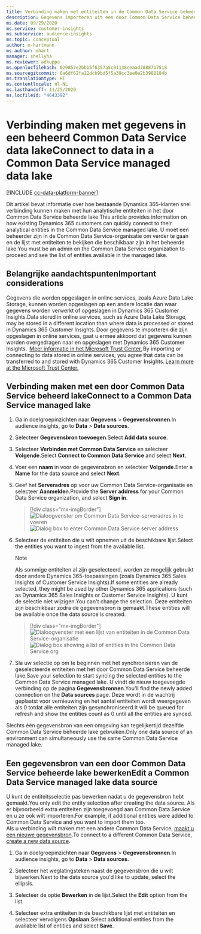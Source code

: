 ```yaml
---
title: Verbinding maken met entiteiten in de Common Data Service beheerde lake
description: Gegevens importeren uit een door Common Data Service beheerd data lake.
ms.date: 09/29/2020
ms.service: customer-insights
ms.subservice: audience-insights
ms.topic: conceptual
author: m-hartmann
ms.author: mhart
manager: shellyha
ms.reviewer: adkuppa
ms.openlocfilehash: 029857e2bbb5f6357a5c01138ceaad78887b7518
ms.sourcegitcommit: 6a6df62fa12dcb9bd5f5a39cc3ee0e2b3988184b
ms.translationtype: HT
ms.contentlocale: nl-NL
ms.lasthandoff: 11/25/2020
ms.locfileid: "4643392"
---
```

# <a name="connect-to-data-in-a-common-data-service-managed-data-lake"></a><span data-ttu-id="26ff1-103">Verbinding maken met gegevens in een beheerd Common Data Service data lake</span><span class="sxs-lookup"><span data-stu-id="26ff1-103">Connect to data in a Common Data Service managed data lake</span></span>

[!INCLUDE [cc-data-platform-banner](../includes/cc-data-platform-banner.md)]

<span data-ttu-id="26ff1-104">Dit artikel bevat informatie over hoe bestaande Dynamics 365-klanten snel verbinding kunnen maken met hun analytische entiteiten in het door Common Data Service beheerde lake.</span><span class="sxs-lookup"><span data-stu-id="26ff1-104">This article provides information on how existing Dynamics 365 customers can quickly connect to their analytical entities in the Common Data Service managed lake.</span></span> <span data-ttu-id="26ff1-105">U moet een beheerder zijn in de Common Data Service-organisatie om verder te gaan en de lijst met entiteiten te bekijken die beschikbaar zijn in het beheerde lake.</span><span class="sxs-lookup"><span data-stu-id="26ff1-105">You must be an admin on the Common Data Service organization to proceed and see the list of entities available in the managed lake.</span></span>

## <a name="important-considerations"></a><span data-ttu-id="26ff1-106">Belangrijke aandachtspunten</span><span class="sxs-lookup"><span data-stu-id="26ff1-106">Important considerations</span></span>

<span data-ttu-id="26ff1-107">Gegevens die worden opgeslagen in online services, zoals Azure Data Lake Storage, kunnen worden opgeslagen op een andere locatie dan waar gegevens worden verwerkt of opgeslagen in Dynamics 365 Customer Insights.</span><span class="sxs-lookup"><span data-stu-id="26ff1-107">Data stored in online services, such as Azure Data Lake Storage, may be stored in a different location than where data is processed or stored in Dynamics 365 Customer Insights.</span></span><span data-ttu-id="26ff1-108"> Door gegevens te importeren die zijn opgeslagen in online services, gaat u ermee akkoord dat gegevens kunnen worden overgedragen naar en opgeslagen met Dynamics 365 Customer Insights.  [Meer informatie in het Microsoft Trust Center.](https://www.microsoft.com/trust-center)</span><span class="sxs-lookup"><span data-stu-id="26ff1-108"> By importing or connecting to data stored in online services, you agree that data can be transferred to and stored with Dynamics 365 Customer Insights. [Learn more at the Microsoft Trust Center.](https://www.microsoft.com/trust-center)</span></span>

## <a name="connect-to-a-common-data-service-managed-lake"></a><span data-ttu-id="26ff1-109">Verbinding maken met een door Common Data Service beheerd lake</span><span class="sxs-lookup"><span data-stu-id="26ff1-109">Connect to a Common Data Service managed lake</span></span>

1. <span data-ttu-id="26ff1-110">Ga in doelgroepinzichten naar **Gegevens** > **Gegevensbronnen**.</span><span class="sxs-lookup"><span data-stu-id="26ff1-110">In audience insights, go to **Data** > **Data sources**.</span></span>

2. <span data-ttu-id="26ff1-111">Selecteer **Gegevensbron toevoegen**.</span><span class="sxs-lookup"><span data-stu-id="26ff1-111">Select **Add data source**.</span></span>

3. <span data-ttu-id="26ff1-112">Selecteer **Verbinden met Common Data Service** en selecteer **Volgende**.</span><span class="sxs-lookup"><span data-stu-id="26ff1-112">Select **Connect to Common Data Service** and select **Next**.</span></span>

4. <span data-ttu-id="26ff1-113">Voer een **naam** in voor de gegevensbron en selecteer **Volgende**.</span><span class="sxs-lookup"><span data-stu-id="26ff1-113">Enter a **Name** for the data source and select **Next**.</span></span>

5. <span data-ttu-id="26ff1-114">Geef het **Serveradres** op voor uw Common Data Service-organisatie en selecteer **Aanmelden**.</span><span class="sxs-lookup"><span data-stu-id="26ff1-114">Provide the **Server address** for your Common Data Service organization, and select **Sign in**.</span></span>

   > [!div class="mx-imgBorder"]
   > <span data-ttu-id="26ff1-115">![Dialoogvenster om Common Data Service-serveradres in te voeren](media/enter-CDS-org-details.png)</span><span class="sxs-lookup"><span data-stu-id="26ff1-115">![Dialog box to enter Common Data Service server address](media/enter-CDS-org-details.png)</span></span>

6. <span data-ttu-id="26ff1-116">Selecteer de entiteiten die u wilt opnemen uit de beschikbare lijst.</span><span class="sxs-lookup"><span data-stu-id="26ff1-116">Select the entities you want to ingest from the available list.</span></span>    

   > [!NOTE]
   > <span data-ttu-id="26ff1-117">Als sommige entiteiten al zijn geselecteerd, worden ze mogelijk gebruikt door andere Dynamics 365-toepassingen (zoals Dynamics 365 Sales Insights of Customer Service Insights).</span><span class="sxs-lookup"><span data-stu-id="26ff1-117">If some entities are already selected, they might be used by other Dynamics 365 applications (such as Dynamics 365 Sales Insights or Customer Service Insights).</span></span> <span data-ttu-id="26ff1-118">U kunt de selectie niet wijzigen.</span><span class="sxs-lookup"><span data-stu-id="26ff1-118">You can't change the selection.</span></span> <span data-ttu-id="26ff1-119">Deze entiteiten zijn beschikbaar zodra de gegevensbron is gemaakt.</span><span class="sxs-lookup"><span data-stu-id="26ff1-119">These entities will be available once the data source is created.</span></span>

   > [!div class="mx-imgBorder"]
   > <span data-ttu-id="26ff1-120">![Dialoogvenster met een lijst van entiteiten in de Common Data Service-organisatie](media/select-analytical-entities.png)</span><span class="sxs-lookup"><span data-stu-id="26ff1-120">![Dialog box showing a list of entities in the Common Data Service org](media/select-analytical-entities.png)</span></span>

7. <span data-ttu-id="26ff1-121">Sla uw selectie op om te beginnen met het synchroniseren van de geselecteerde entiteiten met het door Common Data Service beheerde lake.</span><span class="sxs-lookup"><span data-stu-id="26ff1-121">Save your selection to start syncing the selected entities to the Common Data Service managed lake.</span></span> <span data-ttu-id="26ff1-122">U vindt de nieuw toegevoegde verbinding op de pagina **Gegevensbronnen**.</span><span class="sxs-lookup"><span data-stu-id="26ff1-122">You'll find the newly added connection on the **Data sources** page.</span></span> <span data-ttu-id="26ff1-123">Deze wordt in de wachtrij geplaatst voor vernieuwing en het aantal entiteiten wordt weergegeven als 0 totdat alle entiteiten zijn gesynchroniseerd.</span><span class="sxs-lookup"><span data-stu-id="26ff1-123">It will be queued for refresh and show the entities count as 0 until all the entities are synced.</span></span>

<span data-ttu-id="26ff1-124">Slechts één gegevensbron van een omgeving kan tegelijkertijd dezelfde Common Data Service beheerde lake gebruiken.</span><span class="sxs-lookup"><span data-stu-id="26ff1-124">Only one data source of an environment can simultaneously use the same Common Data Service managed lake.</span></span>

## <a name="edit-a-common-data-service-managed-lake-data-source"></a><span data-ttu-id="26ff1-125">Een gegevensbron van een door Common Data Service beheerde lake bewerken</span><span class="sxs-lookup"><span data-stu-id="26ff1-125">Edit a Common Data Service managed lake data source</span></span>

<span data-ttu-id="26ff1-126">U kunt de entiteitsselectie pas bewerken nadat u de gegevensbron hebt gemaakt.</span><span class="sxs-lookup"><span data-stu-id="26ff1-126">You only edit the entity selection after creating the data source.</span></span> <span data-ttu-id="26ff1-127">Als er bijvoorbeeld extra entiteiten zijn toegevoegd aan Common Data Service en u ze ook wilt importeren.</span><span class="sxs-lookup"><span data-stu-id="26ff1-127">For example, if additional entities were added to Common Data Service and you want to import them too.</span></span>    
<span data-ttu-id="26ff1-128">Als u verbinding wilt maken met een andere Common Data Service, [maakt u een nieuwe gegevensbron](#connect-to-a-common-data-service-managed-lake).</span><span class="sxs-lookup"><span data-stu-id="26ff1-128">To connect to a different Common Data Service, [create a new data source](#connect-to-a-common-data-service-managed-lake).</span></span>

1. <span data-ttu-id="26ff1-129">Ga in doelgroepinzichten naar **Gegevens** > **Gegevensbronnen**.</span><span class="sxs-lookup"><span data-stu-id="26ff1-129">In audience insights, go to **Data** > **Data sources**.</span></span>

2. <span data-ttu-id="26ff1-130">Selecteer het weglatingsteken naast de gegevensbron die u wilt bijwerken.</span><span class="sxs-lookup"><span data-stu-id="26ff1-130">Next to the data source you'd like to update, select the ellipsis.</span></span>

3. <span data-ttu-id="26ff1-131">Selecteer de optie **Bewerken** in de lijst.</span><span class="sxs-lookup"><span data-stu-id="26ff1-131">Select the **Edit** option from the list.</span></span>

4. <span data-ttu-id="26ff1-132">Selecteer extra entiteiten in de beschikbare lijst met entiteiten en selecteer vervolgens **Opslaan**.</span><span class="sxs-lookup"><span data-stu-id="26ff1-132">Select additional entities from the available list of entities and select **Save**.</span></span>
